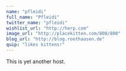 ```yaml
---
name: "pfleidi"
full_name: "Pfleidi"
twitter_name: "pfleidi"
wishlist_url: "http://herp.com"
image_url: "http://placekitten.com/800/800"
blog_url: "http://blog.roothausen.de"
quip: "likes kittens!"
---
```


This is yet another host.
